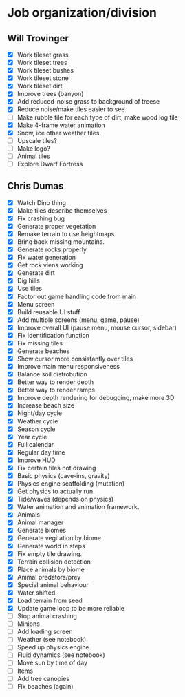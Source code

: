 # Job organization/division

## Will Trovinger

- [x] Work tileset grass
- [x] Work tileset trees
- [x] Work tileset bushes
- [x] Work tileset stone
- [x] Work tileset dirt
- [x] Improve trees (banyon)
- [x] Add reduced-noise grass to background of treese
- [x] Reduce noise/make tiles easier to see
- [ ] Make rubble tile for each type of dirt, make wood log tile
- [x] Make 4-frame water animation
- [x] Snow, ice other weather tiles.
- [ ] Upscale tiles?
- [ ] Make logo?
- [ ] Animal tiles
- [ ] Explore Dwarf Fortress

## Chris Dumas

- [x] Watch Dino thing
- [x] Make tiles describe themselves
- [x] Fix crashing bug
- [x] Generate proper vegetation
- [x] Remake terrain to use heightmaps
- [x] Bring back missing mountains.
- [x] Generate rocks properly
- [x] Fix water generation
- [x] Get rock viens working
- [x] Generate dirt
- [x] Dig hills
- [x] Use tiles
- [x] Factor out game handling code from main
- [x] Menu screen
- [x] Build reusable UI stuff
- [x] Add multiple screens (menu, game, pause)
- [x] Improve overall UI (pause menu, mouse cursor, sidebar)
- [x] Fix identification function
- [x] Fix missing tiles
- [x] Generate beaches
- [x] Show cursor more consistantly over tiles
- [x] Improve main menu responsiveness
- [x] Balance soil distrobution
- [x] Better way to render depth
- [x] Better way to render ramps
- [x] Improve depth rendering for debugging, make more 3D
- [x] Increase beach size
- [x] Night/day cycle
- [x] Weather cycle
- [x] Season cycle
- [x] Year cycle
- [x] Full calendar
- [x] Regular day time
- [x] Improve HUD
- [x] Fix certain tiles not drawing
- [x] Basic physics (cave-ins, gravity)
- [x] Physics engine scaffolding (mutation)
- [x] Get physics to actually run.
- [x] Tide/waves (depends on physics)
- [x] Water animation and animation framework.
- [x] Animals
- [x] Animal manager
- [x] Generate biomes
- [x] Generate vegitation by biome
- [x] Generate world in steps
- [x] Fix empty tile drawing.
- [x] Terrain collision detection
- [x] Place animals by biome
- [x] Animal predators/prey
- [x] Special animal behaviour
- [x] Water shifted.
- [x] Load terrain from seed
- [x] Update game loop to be more reliable
- [ ] Stop animal crashing
- [ ] Minions
- [ ] Add loading screen
- [ ] Weather (see notebook)
- [ ] Speed up physics engine
- [ ] Fluid dynamics (see notebook)
- [ ] Move sun by time of day
- [ ] Items
- [ ] Add tree canopies
- [ ] Fix beaches (again)
